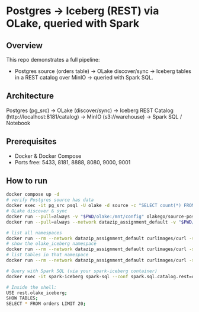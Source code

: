 # Postgres → Iceberg (REST) via OLake, queried with Spark

## Overview
This repo demonstrates a full pipeline:
- Postgres source (orders table) → OLake discover/sync → Iceberg tables in a REST catalog over MinIO → queried with Spark SQL.

## Architecture
Postgres (pg_src) → OLake (discover/sync) → Iceberg REST Catalog (http://localhost:8181/catalog) → MinIO (s3://warehouse) → Spark SQL / Notebook

## Prerequisites
- Docker & Docker Compose
- Ports free: 5433, 8181, 8888, 8080, 9000, 9001

## How to run
```bash
docker compose up -d
# verify Postgres source has data
docker exec -it pg_src psql -U olake -d source -c "SELECT count(*) FROM orders;"
# OLake discover & sync
docker run --pull=always -v "$PWD/olake:/mnt/config" olakego/source-postgres:latest discover --config /mnt/config/source.json
docker run --pull=always --network datazip_assignment_default -v "$PWD/olake:/mnt/config" olakego/source-postgres:latest sync --config /mnt/config/source.json --catalog /mnt/config/streams.json --destination /mnt/config/destination.json

# list all namespaces
docker run --rm --network datazip_assignment_default curlimages/curl -s http://iceberg-rest:8181/v1/namespaces
# show the olake_iceberg namespace
docker run --rm --network datazip_assignment_default curlimages/curl -s http://iceberg-rest:8181/v1/namespaces/olake_iceberg
# list tables in that namespace
docker run --rm --network datazip_assignment_default curlimages/curl -s http://iceberg-rest:8181/v1/namespaces/olake_iceberg/tables

# Query with Spark SQL (via your spark-iceberg container)
docker exec -it spark-iceberg spark-sql --conf spark.sql.catalog.rest=org.apache.iceberg.spark.SparkCatalog --conf spark.sql.catalog.rest.catalog-impl=org.apache.iceberg.rest.RESTCatalog --conf spark.sql.catalog.rest.uri=http://iceberg-rest:8181 --conf spark.sql.catalog.rest.io-impl=org.apache.iceberg.aws.s3.S3FileIO --conf spark.sql.catalog.rest.warehouse=s3://warehouse/ --conf spark.sql.catalog.rest.s3.endpoint=http://minio:9000 --conf spark.sql.catalog.rest.s3.path-style-access=true --conf spark.sql.catalog.rest.s3.region=us-east-1 --conf spark.sql.catalog.rest.aws.region=us-east-1

# Inside the shell:
USE rest.olake_iceberg;
SHOW TABLES;
SELECT * FROM orders LIMIT 20;